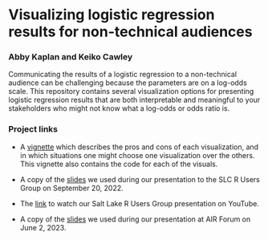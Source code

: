 # Visualizing logistic regression results for non-technical audiences
### Abby Kaplan and Keiko Cawley

Communicating the results of a logistic regression to a non-technical audience can be challenging because the parameters are on a log-odds scale. This repository contains several visualization options for presenting logistic regression results that are both interpretable and meaningful to your stakeholders who might not know what a log-odds or odds ratio is. 


### Project links
* A [vignette](https://keikcaw.github.io/visualizing-logistic-regression/Intro.html) which describes the pros and cons of each visualization, and in which situations one might choose one visualization over the others. This vignette also contains the code for each of the visuals. 

* A copy of the [slides](https://keikcaw.github.io/visualizing-logistic-regression/RUG_presentation.html) we used during our presentation to the SLC R Users Group on September 20, 2022.

* The [link](https://www.youtube.com/watch?v=svHT7H1ZykA) to watch our Salt Lake R Users Group presentation on YouTube.

* A copy of the [slides](https://keikcaw.github.io/visualizing-logistic-regression/AIR_presentation.html#1) we used during our presentation at AIR Forum on June 2, 2023.
